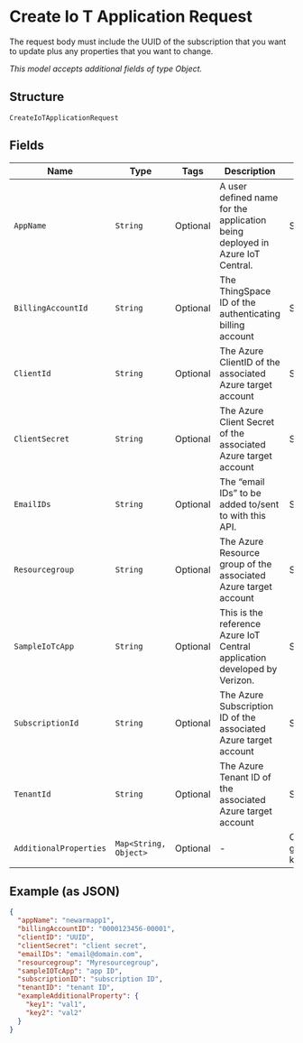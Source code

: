 
# Create Io T Application Request

The request body must include the UUID of the subscription that you want to update plus any properties that you want to change.

*This model accepts additional fields of type Object.*

## Structure

`CreateIoTApplicationRequest`

## Fields

| Name | Type | Tags | Description | Getter | Setter |
|  --- | --- | --- | --- | --- | --- |
| `AppName` | `String` | Optional | A user defined name for the application being deployed in Azure IoT Central. | String getAppName() | setAppName(String appName) |
| `BillingAccountId` | `String` | Optional | The ThingSpace ID of the authenticating billing account | String getBillingAccountId() | setBillingAccountId(String billingAccountId) |
| `ClientId` | `String` | Optional | The Azure ClientID of the associated Azure target account | String getClientId() | setClientId(String clientId) |
| `ClientSecret` | `String` | Optional | The Azure Client Secret of the associated Azure target account | String getClientSecret() | setClientSecret(String clientSecret) |
| `EmailIDs` | `String` | Optional | The “email IDs” to be added to/sent to with this API. | String getEmailIDs() | setEmailIDs(String emailIDs) |
| `Resourcegroup` | `String` | Optional | The Azure Resource group of the associated Azure target account | String getResourcegroup() | setResourcegroup(String resourcegroup) |
| `SampleIoTcApp` | `String` | Optional | This is the reference Azure IoT Central application developed by Verizon. | String getSampleIoTcApp() | setSampleIoTcApp(String sampleIoTcApp) |
| `SubscriptionId` | `String` | Optional | The Azure Subscription ID of the associated Azure target account | String getSubscriptionId() | setSubscriptionId(String subscriptionId) |
| `TenantId` | `String` | Optional | The Azure Tenant ID of the associated Azure target account | String getTenantId() | setTenantId(String tenantId) |
| `AdditionalProperties` | `Map<String, Object>` | Optional | - | Object getAdditionalProperty(String key) | additionalProperty(String key, Object value) |

## Example (as JSON)

```json
{
  "appName": "newarmapp1",
  "billingAccountID": "0000123456-00001",
  "clientID": "UUID",
  "clientSecret": "client secret",
  "emailIDs": "email@domain.com",
  "resourcegroup": "Myresourcegroup",
  "sampleIOTcApp": "app ID",
  "subscriptionID": "subscription ID",
  "tenantID": "tenant ID",
  "exampleAdditionalProperty": {
    "key1": "val1",
    "key2": "val2"
  }
}
```

